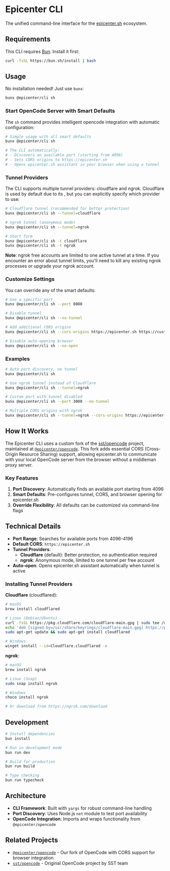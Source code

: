 # Epicenter CLI

The unified command-line interface for the [epicenter.sh](https://epicenter.sh) ecosystem.

## Requirements

This CLI requires [Bun](https://bun.sh). Install it first:

```bash
curl -fsSL https://bun.sh/install | bash
```

## Usage

No installation needed! Just use `bunx`:

```bash
bunx @epicenter/cli sh
```

### Start OpenCode Server with Smart Defaults

The `sh` command provides intelligent opencode integration with automatic configuration:

```bash
# Simple usage with all smart defaults
bunx @epicenter/cli sh

# The CLI automatically:
# - Discovers an available port (starting from 4096)
# - Sets CORS origins to https://epicenter.sh
# - Opens epicenter.sh assistant in your browser when using a tunnel
```

### Tunnel Providers

The CLI supports multiple tunnel providers: cloudflare and ngrok. Cloudflare is used by default due to its , but you can explicitly specify which provider to use:

```bash
# Cloudflare tunnel (recommended for better protection)
bunx @epicenter/cli sh --tunnel=cloudflare

# ngrok tunnel (anonymous mode)
bunx @epicenter/cli sh --tunnel=ngrok

# Short form
bunx @epicenter/cli sh -t cloudflare
bunx @epicenter/cli sh -t ngrok
```

**Note**: ngrok free accounts are limited to one active tunnel at a time. If you encounter an error about tunnel limits, you'll need to kill any existing ngrok processes or upgrade your ngrok account.

### Customize Settings

You can override any of the smart defaults:

```bash
# Use a specific port
bunx @epicenter/cli sh --port 8080

# Disable tunnel
bunx @epicenter/cli sh --no-tunnel

# Add additional CORS origins
bunx @epicenter/cli sh --cors-origins https://epicenter.sh https://custom.domain.com

# Disable auto-opening browser
bunx @epicenter/cli sh --no-open
```

### Examples

```bash
# Auto port discovery, no tunnel
bunx @epicenter/cli sh

# Use ngrok tunnel instead of Cloudflare
bunx @epicenter/cli sh --tunnel=ngrok

# Custom port with tunnel disabled
bunx @epicenter/cli sh --port 3000 --no-tunnel

# Multiple CORS origins with ngrok
bunx @epicenter/cli sh --tunnel=ngrok --cors-origins https://epicenter.sh https://localhost:3000
```

## How It Works

The Epicenter CLI uses a custom fork of the [sst/opencode](https://github.com/sst/opencode) project, maintained at [`@epicenter/opencode`](https://github.com/epicenter-md/opencode). This fork adds essential CORS (Cross-Origin Resource Sharing) support, allowing epicenter.sh to communicate with your local OpenCode server from the browser without a middleman proxy server.

### Key Features

1. **Port Discovery**: Automatically finds an available port starting from 4096
2. **Smart Defaults**: Pre-configures tunnel, CORS, and browser opening for epicenter.sh
3. **Override Flexibility**: All defaults can be customized via command-line flags

## Technical Details

- **Port Range**: Searches for available ports from 4096-4196
- **Default CORS**: `https://epicenter.sh`
- **Tunnel Providers**: 
  - **Cloudflare** (default): Better protection, no authentication required
  - **ngrok**: Anonymous mode, limited to one tunnel per free account
- **Auto-open**: Opens epicenter.sh assistant automatically when tunnel is active

### Installing Tunnel Providers

**Cloudflare** (cloudflared):
```bash
# macOS
brew install cloudflared

# Linux (Debian/Ubuntu)
curl -fsSL https://pkg.cloudflare.com/cloudflare-main.gpg | sudo tee /usr/share/keyrings/cloudflare-main.gpg >/dev/null
echo 'deb [signed-by=/usr/share/keyrings/cloudflare-main.gpg] https://pkg.cloudflare.com/cloudflared $(lsb_release -cs) main' | sudo tee /etc/apt/sources.list.d/cloudflared.list
sudo apt-get update && sudo apt-get install cloudflared

# Windows
winget install --id=Cloudflare.cloudflared -e
```

**ngrok**:
```bash
# macOS
brew install ngrok

# Linux (Snap)
sudo snap install ngrok

# Windows
choco install ngrok

# Or download from https://ngrok.com/download
```

## Development

```bash
# Install dependencies
bun install

# Run in development mode
bun run dev

# Build for production
bun run build

# Type checking
bun run typecheck
```

## Architecture

- **CLI Framework**: Built with `yargs` for robust command-line handling
- **Port Discovery**: Uses Node.js `net` module to test port availability
- **OpenCode Integration**: Imports and wraps functionality from `@epicenter/opencode`

## Related Projects

- [`@epicenter/opencode`](https://github.com/epicenter-md/opencode) - Our fork of OpenCode with CORS support for browser integration
- [`sst/opencode`](https://github.com/sst/opencode) - Original OpenCode project by SST team
